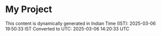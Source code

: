 # My Project

This content is dynamically generated in Indian Time (IST): 2025-03-06 19:50:33 IST
Converted to UTC: 2025-03-06 14:20:33 UTC
